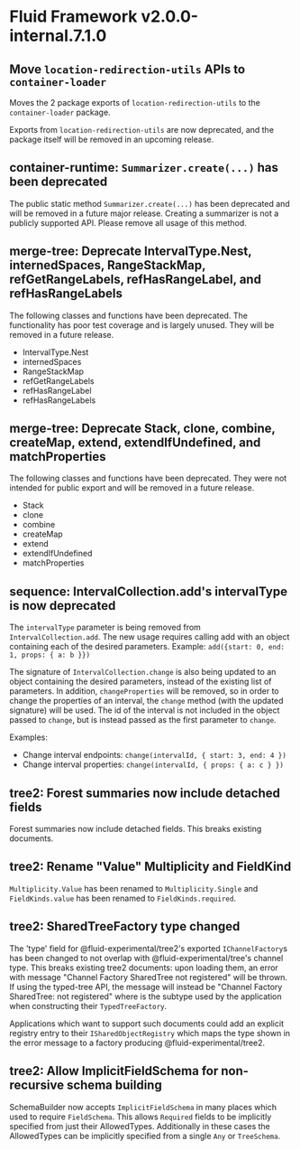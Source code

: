 <!-- THIS IS AN AUTOGENERATED FILE. DO NOT EDIT THIS FILE DIRECTLY. -->

# Fluid Framework v2.0.0-internal.7.1.0

## Move `location-redirection-utils` APIs to `container-loader`

Moves the 2 package exports of `location-redirection-utils` to the `container-loader` package.

Exports from `location-redirection-utils` are now deprecated, and the package itself will be removed in an upcoming release.

## container-runtime: `Summarizer.create(...)` has been deprecated

The public static method `Summarizer.create(...)` has been deprecated and will be removed in a future major release. Creating a summarizer is not a publicly supported API. Please remove all usage of this method.

## merge-tree: Deprecate IntervalType.Nest, internedSpaces, RangeStackMap, refGetRangeLabels, refHasRangeLabel, and refHasRangeLabels

The following classes and functions have been deprecated. The functionality has poor test coverage and is largely unused. They will be removed in a future release.

- IntervalType.Nest
- internedSpaces
- RangeStackMap
- refGetRangeLabels
- refHasRangeLabel
- refHasRangeLabels

## merge-tree: Deprecate Stack, clone, combine, createMap, extend, extendIfUndefined, and matchProperties

The following classes and functions have been deprecated. They were not intended for public export and will be removed in a future release.

- Stack
- clone
- combine
- createMap
- extend
- extendIfUndefined
- matchProperties

## sequence: IntervalCollection.add's intervalType is now deprecated

The `intervalType` parameter is being removed from `IntervalCollection.add`. The new usage requires calling add with an object containing each of the desired parameters. Example: `add({start: 0, end: 1, props: { a: b }})`

The signature of `IntervalCollection.change` is also being updated to an object containing the desired parameters, instead of the existing list of parameters. In addition, `changeProperties` will be removed, so in order to change the properties of an interval, the `change` method (with the updated signature) will be used. The id of the interval is not included in the object passed to `change`, but is instead passed as the first parameter to `change`.

Examples:

- Change interval endpoints: `change(intervalId, { start: 3, end: 4 })`
- Change interval properties: `change(intervalId, { props: { a: c } })`

## tree2: Forest summaries now include detached fields

Forest summaries now include detached fields. This breaks existing documents.

## tree2: Rename "Value" Multiplicity and FieldKind

`Multiplicity.Value` has been renamed to `Multiplicity.Single` and `FieldKinds.value` has been renamed to `FieldKinds.required`.

## tree2: SharedTreeFactory type changed

The 'type' field for @fluid-experimental/tree2's exported `IChannelFactory`s has been changed to not overlap with @fluid-experimental/tree's channel type. This breaks existing tree2 documents: upon loading them, an error with message "Channel Factory SharedTree not registered" will be thrown. If using the typed-tree API, the message will instead be "Channel Factory SharedTree:<subtype> not registered" where <subtype> is the subtype used by the application when constructing their `TypedTreeFactory`.

Applications which want to support such documents could add an explicit registry entry to their `ISharedObjectRegistry` which maps the type shown in the error message to a factory producing @fluid-experimental/tree2.

## tree2: Allow ImplicitFieldSchema for non-recursive schema building

SchemaBuilder now accepts `ImplicitFieldSchema` in many places which used to require `FieldSchema`. This allows `Required` fields to be implicitly specified from just their AllowedTypes. Additionally in these cases the AllowedTypes can be implicitly specified from a single `Any` or `TreeSchema`.
